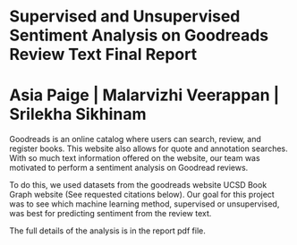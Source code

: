# Supervised and Unsupervised Sentiment Analysis on Goodreads Review Text Final Report 
# Asia Paige | Malarvizhi Veerappan | Srilekha Sikhinam

Goodreads is an online catalog where users can search, review, and register books. This website also allows for quote and annotation searches. With so much text information offered on the website, our team was motivated  to perform a sentiment analysis on Goodread reviews. 

To do this, we used datasets from the goodreads website UCSD Book Graph website (See requested citations below). Our goal for this project was to see which machine learning method, supervised or unsupervised, was  best for predicting sentiment from the review text. 

The full details of the analysis is in the report pdf file. 
